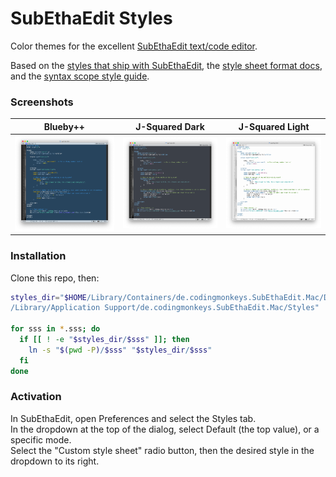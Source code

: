 # SubEthaEdit Styles

Color themes for the excellent [SubEthaEdit text/code editor](https://subethaedit.net).

Based on the [styles that ship with SubEthaEdit](https://github.com/subethaedit/SubEthaEdit/tree/develop/SubEthaEdit-Mac/Modes/Styles),
the [style sheet format docs](https://github.com/subethaedit/SubEthaEdit-Modes/blob/master/Documentation/Styles/StyleSheetFormat.md),
and the [syntax scope style guide](http://htmlpreview.github.io/?https://github.com/subethaedit/SubEthaEdit-Modes/blob/master/Documentation/Styles/SEEScopeDoc.html).

### Screenshots

Blueby++ | J-Squared Dark | J-Squared Light
-------- | -------------- | ---------------
<img src="Screenshots/Blueby++.png"> | <img src="Screenshots/J-Squared Dark.png"> | <img src="Screenshots/J-Squared Light.png">

### Installation

Clone this repo, then:

```bash
styles_dir="$HOME/Library/Containers/de.codingmonkeys.SubEthaEdit.Mac/Data\
/Library/Application Support/de.codingmonkeys.SubEthaEdit.Mac/Styles"

for sss in *.sss; do
  if [[ ! -e "$styles_dir/$sss" ]]; then
    ln -s "$(pwd -P)/$sss" "$styles_dir/$sss"
  fi
done
```

### Activation

In SubEthaEdit, open Preferences and select the Styles tab.   
In the dropdown at the top of the dialog, select Default (the top value), or a specific mode.   
Select the "Custom style sheet" radio button, then the desired style in the dropdown to its right.
